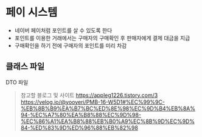 # 페이 시스템 
- 네이버 페이처럼 포인트를 살 수 있도록 한다 
- 포인트를 이용한 거래에서는 구매자의 구매확인 후 판매자에게 결제 대금을 지급
- 구매확인을 하기 전에 구매자의 포인트를 미리 차감
## 클래스 파일

DTO 파일


>참고할 블로그 및 사이트
>https://appleg1226.tistory.com/3
>https://velog.io/@yooyeri/PMB-16-W5D1#%EC%99%9C-%EB%8B%B9%EA%B7%BC%ED%8E%98%EC%9D%B4%EB%8A%94-%EC%A7%80%EA%B8%88%EC%9D%98-%EC%86%A1%EA%B8%88%EB%B0%A9%EC%8B%9D%EC%9D%84-%ED%83%9D%ED%96%88%EB%82%98